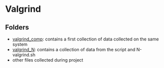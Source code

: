# Valgrind

## Folders
- [valgrind_comp](/valgrind/valgrind_comp/): contains a first collection of data collected on the same system
- [valgrind_N](/valgrind/valgrind_N/): contains a collection of data from the script and N-valgrind.sh
- other files collected during project

